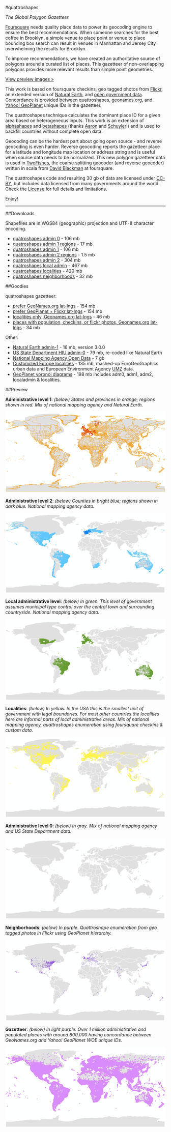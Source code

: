 #quattroshapes

_The Global Polygon Gazetteer_

[Foursquare](http://foursquare.com) needs quality place data to power its geocoding engine to ensure the best recommendations. When someone searches for the best coffee in Brooklyn, a simple venue to place point or venue to place bounding box search can result in venues in Manhattan and Jersey City overwhelming the results for Brooklyn. 

To improve recommendations, we have created an authoritative source of polygons around a curated list of places. This gazetteer of non-overlapping polygons provides more relevant results than simple point geometries. 

[View preview images »](https://github.com/foursquare/quattroshapes#preview)

This work is based on foursquare checkins, geo tagged photos from [Flickr](http://flickr.com), an extended version of [Natural Earth](http://naturalearthdata.com), and [open government data](http://brigade.codeforamerica.org/opendata). Concordance is provided between quattroshapes, [geonames.org](http://geonames.org), and [Yahoo! GeoPlanet](http://developer.yahoo.com/geo/geoplanet/) unique IDs in the gazetteer.

The quattroshapes technique calculates the dominant place ID for a given area based on heterogeneous inputs. This work is an extension of [alphashapes](http://code.flickr.net/2008/10/30/the-shape-of-alpha/) and [betashapes](https://github.com/simplegeo/betashapes) (thanks [Aaron](https://github.com/straup) and [Schuyler](https://github.com/schuyler)!) and is used to backfill countries without complete open data.

Geocoding can be the hardest part about going open source - and reverse geocoding is even harder. Reverse geocoding reports the gazetteer place for a latitude and longitude map location or address string and is useful when source data needs to be normalized. This new polygon gazetteer data is used in [TwoFishes](https://github.com/foursquare/twofishes), the coarse splitting geocoder (and reverse geocoder) written in scala from [David Blackman](https://github.com/blackmad/) at foursquare.

The quattroshapes code and resulting 30 gb of data are licensed under [CC-BY](http://creativecommons.org/licenses/by/2.0/), but includes data licensed from many governments around the world. Check the [License](LICENSE.md) for full details and limitations.

Enjoy!

---

##Downloads

Shapefiles are in WGS84 (geographic) projection and UTF-8 character encoding. 

* [quatroshapes admin 0](http://static.quattroshapes.com/qs_adm0.zip) - 106 mb
* [quatroshapes admin 1 regions](http://static.quattroshapes.com/qs_adm1_region.zip) - 17 mb
* [quatroshapes admin 1](http://static.quattroshapes.com/qs_adm1.zip) - 106 mb
* [quatroshapes admin 2 regions](http://static.quattroshapes.com/qs_adm2_region.zip) - 1.5 mb
* [quatroshapes admin 2](http://static.quattroshapes.com/qs_adm2.zip) - 304 mb
* [quatroshapes local admin](http://static.quattroshapes.com/qs_localadmin.zip) - 467 mb
* [quatroshapes localities](http://static.quattroshapes.com/qs_localities.zip) - 420 mb
* [quatroshapes neighborhoods](http://static.quattroshapes.com/qs_neighborhoods.zip) - 32 mb

##Goodies

quatroshapes gazetteer:

* [prefer GeoNames.org lat-lngs](http://static.quattroshapes.com/quattroshapes_gazetteer_gn_then_gp.zip) - 154 mb
* [prefer GeoPlanet + Flickr lat-lngs](http://static.quattroshapes.com/quattroshapes_gazetteer_gp_then_gn.zip) - 154 mb
* [localities only, Geonames.org lat-lngs](http://static.quattroshapes.com/quattroshapes_gazetteer_gn_then_gp_locality.zip) - 46 mb
* [places with population, checkins, or flickr photos, Geonames.org lat-lngs](http://static.quattroshapes.com/quattroshapes_gazetteer_gn_then_gp_with_content.zip) - 34 mb

Other:

* [Natural Earth admin-1](http://static.quattroshapes.com/ne_adm1.zip) - 16 mb, version 3.0.0
* [US State Department HIU admin-0](http://static.quattroshapes.com/ne_ussd_adm0.zip) - 79 mb, re-coded like Natural Earth
* [National Mapping Agency Open Data](http://static.quattroshapes.com/nma.zip) - 7 gb
* [Customized Europe localities](http://static.quattroshapes.com/europe_localities.zip) - 135 mb, mashed-up EuroGeoGraphics urban data and European Environment Agency [UMZ](http://www.eea.europa.eu/data-and-maps/data/urban-morphological-zones-2006-umz2006-f3v0) data.
* [GeoPlanet voronoi diagrams](http://static.quattroshapes.com/geoplanet_voronoi.zip) - 198 mb includes adm0, adm1, adm2, localadmin & localities.

 
##Preview

**Administrative level 1**: 
_(below) States and provinces in orange; regions shown in red. Mix of national mapping agency and Natural Earth._

![qs_adm1](images/qs_adm1.png)

**Administrative level 2**: 
_(below) Counties in bright blue; regions shown in dark blue. National mapping agency data._

![qs_adm2](images/qs_adm2.png)

**Local administrative level**: 
_(below) In green. This level of government assumes municipal type control over the central town and surrounding countryside. National mapping agency data._

![qs_localadmin](images/qs_localadmin.png)

**Localities**: 
_(below) In yellow. In the USA this is the smallest unit of government with legal boundaries. For most other countries the localities here are informal parts of local administrative areas. Mix of national mapping agency, quattroshapes enumeration using foursquare checkins & custom data._

![qs_localities](images/qs_localities.png)

**Administrative level 0**: 
_(below) In gray. Mix of national mapping agency and US State Department data._

![qs_adm0](images/qs_adm0.png)

**Neighborhoods**: 
_(below) In purple. Quattroshape enumeration from geo tagged photos in Flickr using GeoPlanet hierarchy._

![qs_neighborhoods](images/qs_neighborhoods.png)

**Gazetteer**: 
_(below) In light purple. Over 1 million administrative and populated places with around 800,000 having concordance between GeoNames.org and Yahoo! GeoPlanet WOE unique IDs._

![qs_gazetteer](images/qs_gazetteer.png)
